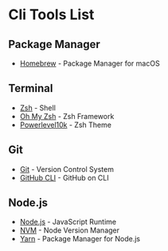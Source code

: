 # Cli Tools List

## Package Manager

- [Homebrew](https://brew.sh/) - Package Manager for macOS

## Terminal

- [Zsh](https://www.zsh.org/) - Shell
- [Oh My Zsh](https://ohmyz.sh/) - Zsh Framework
- [Powerlevel10k](https://github.com/romkatv/powerlevel10k) - Zsh Theme

## Git

- [Git](https://git-scm.com/) - Version Control System
- [GitHub CLI](https://cli.github.com/) - GitHub on CLI

## Node.js

- [Node.js](https://nodejs.org/en/) - JavaScript Runtime
- [NVM](https://github.com/nvm-sh/nvm) - Node Version Manager
- [Yarn](https://yarnpkg.com/) - Package Manager for Node.js
